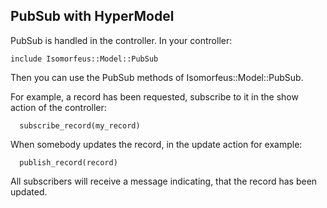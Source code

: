 ## PubSub with HyperModel

PubSub is handled in the controller. In your controller:
```
include Isomorfeus::Model::PubSub
```

Then you can use the PubSub methods of Isomorfeus::Model::PubSub.

For example, a record has been requested, subscribe to it in the show action of the controller:
```
  subscribe_record(my_record)
```

When somebody updates the record, in the update action for example:
```
  publish_record(record)
```

All subscribers will receive a message indicating, that the record has been updated.
